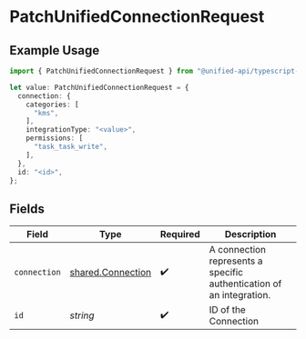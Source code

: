 # PatchUnifiedConnectionRequest

## Example Usage

```typescript
import { PatchUnifiedConnectionRequest } from "@unified-api/typescript-sdk/sdk/models/operations";

let value: PatchUnifiedConnectionRequest = {
  connection: {
    categories: [
      "kms",
    ],
    integrationType: "<value>",
    permissions: [
      "task_task_write",
    ],
  },
  id: "<id>",
};
```

## Fields

| Field                                                                | Type                                                                 | Required                                                             | Description                                                          |
| -------------------------------------------------------------------- | -------------------------------------------------------------------- | -------------------------------------------------------------------- | -------------------------------------------------------------------- |
| `connection`                                                         | [shared.Connection](../../../sdk/models/shared/connection.md)        | :heavy_check_mark:                                                   | A connection represents a specific authentication of an integration. |
| `id`                                                                 | *string*                                                             | :heavy_check_mark:                                                   | ID of the Connection                                                 |